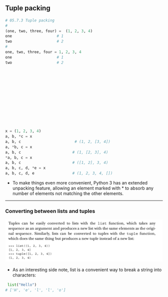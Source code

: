 ## Tuple packing

```py
# 05.7.3 Tuple packing
# 
(one, two, three, four) =  (1, 2, 3, 4)
one                    # 1
two                    # 2
# 
one, two, three, four = 1, 2, 3, 4
one                    # 1
two                    # 2












x = (1, 2, 3, 4)
a, b, *c = x
a, b, c                        # (1, 2, [3, 4])
a, *b, c = x
a, b, c                       # (1, [2, 3], 4)
*a, b, c = x
a, b, c                       # ([1, 2], 3, 4)
a, b, c, d, *e = x
a, b, c, d, e                 # (1, 2, 3, 4, [])
```

- To make things even more convenient, Python 3 has an 
  extended unpacking feature, allowing an element marked 
  with * to absorb any number of elements not matching the 
  other elements.

-----

### Converting between lists and tuples

![](img/2021-02-17-19-55-06.png)

- As an interesting side note, list is a convenient way to 
  break a string into characters:

```py
 list("Hello")
# ['H', 'e', 'l', 'l', 'o']
```


